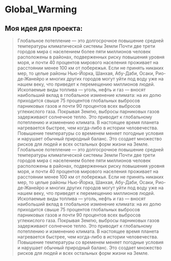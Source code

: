 # Global_Warming
## Моя идея для проекта:
> Глобальное потепление — это долгосрочное повышение средней температуры климатической системы Земли
Почти две трети городов мира с населением более пяти миллионов человек расположены в районах, подверженных риску повышения уровня моря, и почти 40 процентов мирового населения проживает на расстоянии менее 100 км от побережья. Если не принять никаких мер, то целые районы Нью-Йорка, Шанхая, Абу-Даби, Осаки, Рио-де-Жанейро и многих других городов могут уйти под воду уже на нашем веку, что приведет к перемещению миллионов людей.
Ископаемые виды топлива — уголь, нефть и газ — вносят наибольший вклад в глобальное изменение климата: на их долю приходится свыше 75 процентов глобальных выбросов парниковых газов и почти 90 процентов всех выбросов углекислого газа.
Покрывая Землю, выбросы парниковых газов задерживают солнечное тепло. Это приводит к глобальному потеплению и изменению климата. В настоящее время планета нагревается быстрее, чем когда-либо в истории человечества. Повышение температуры со временем меняет погодные условия и нарушает обычный природный баланс. Это создает множество рисков для людей и всех остальных форм жизни на Земле.
> Глобальное потепление — это долгосрочное повышение средней температуры климатической системы Земли
Почти две трети городов мира с населением более пяти миллионов человек расположены в районах, подверженных риску повышения уровня моря, и почти 40 процентов мирового населения проживает на расстоянии менее 100 км от побережья. Если не принять никаких мер, то целые районы Нью-Йорка, Шанхая, Абу-Даби, Осаки, Рио-де-Жанейро и многих других городов могут уйти под воду уже на нашем веку, что приведет к перемещению миллионов людей.
Ископаемые виды топлива — уголь, нефть и газ — вносят наибольший вклад в глобальное изменение климата: на их долю приходится свыше 75 процентов глобальных выбросов парниковых газов и почти 90 процентов всех выбросов углекислого газа.
Покрывая Землю, выбросы парниковых газов задерживают солнечное тепло. Это приводит к глобальному потеплению и изменению климата. В настоящее время планета нагревается быстрее, чем когда-либо в истории человечества. Повышение температуры со временем меняет погодные условия и нарушает обычный природный баланс. Это создает множество рисков для людей и всех остальных форм жизни на Земле.
> >
